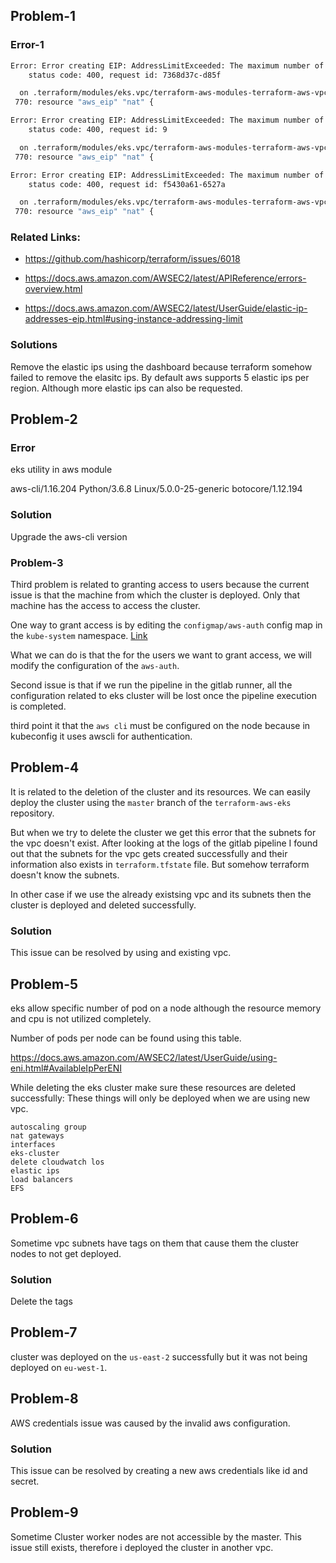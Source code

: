 ## Problem-1

### Error-1

```bash
Error: Error creating EIP: AddressLimitExceeded: The maximum number of addresses has been reached.
	status code: 400, request id: 7368d37c-d85f

  on .terraform/modules/eks.vpc/terraform-aws-modules-terraform-aws-vpc-271b6a7/main.tf line 770, in resource "aws_eip" "nat":
 770: resource "aws_eip" "nat" {

Error: Error creating EIP: AddressLimitExceeded: The maximum number of addresses has been reached.
	status code: 400, request id: 9

  on .terraform/modules/eks.vpc/terraform-aws-modules-terraform-aws-vpc-271b6a7/main.tf line 770, in resource "aws_eip" "nat":
 770: resource "aws_eip" "nat" {

Error: Error creating EIP: AddressLimitExceeded: The maximum number of addresses has been reached.
	status code: 400, request id: f5430a61-6527a

  on .terraform/modules/eks.vpc/terraform-aws-modules-terraform-aws-vpc-271b6a7/main.tf line 770, in resource "aws_eip" "nat":
 770: resource "aws_eip" "nat" {

```

### Related Links:

* https://github.com/hashicorp/terraform/issues/6018

* https://docs.aws.amazon.com/AWSEC2/latest/APIReference/errors-overview.html

* https://docs.aws.amazon.com/AWSEC2/latest/UserGuide/elastic-ip-addresses-eip.html#using-instance-addressing-limit


### Solutions

Remove the elastic ips using the dashboard because terraform somehow failed to remove the elasitc ips. By default aws supports 5 elastic ips per region. Although more elastic ips can also be requested.

## Problem-2 

### Error

eks utility in aws module 

aws-cli/1.16.204 Python/3.6.8 Linux/5.0.0-25-generic botocore/1.12.194

### Solution

Upgrade the aws-cli version


### Problem-3

Third problem is related to granting access to users because the current issue is that the machine from which the cluster is deployed. Only that machine has the access to access the cluster.


One way to grant access is by editing the `configmap/aws-auth` config map in the `kube-system` namespace. [Link](https://stackoverflow.com/questions/50791303/kubectl-error-you-must-be-logged-in-to-the-server-unauthorized-when-accessing)

What we can do is that the for the users we want to grant access, we will modify the configuration of the `aws-auth`.

Second issue is that if we run the pipeline in the gitlab runner, all the configuration related to eks cluster will be lost once the pipeline execution is completed.


third point it that the `aws cli` must be configured on the node because in kubeconfig it uses awscli for authentication.

## Problem-4

It is related to the deletion of the cluster and its resources. We can easily deploy the cluster using the `master` branch of the `terraform-aws-eks` repository. 

But when we try to delete the cluster we get this error that the subnets for the vpc doesn't exist. After looking at the logs of the gitlab pipeline I found out that the subnets for the vpc gets created successfully and their information also exists in `terraform.tfstate` file. But somehow terraform doesn't know the subnets.

In other case if we use the already existsing vpc and its subnets then the cluster is deployed and deleted successfully.

### Solution
This issue can be resolved by using and existing vpc.

## Problem-5

eks allow specific number of pod on a node although the resource memory and cpu is not utilized completely.

Number of pods per node can be found using this table.

https://docs.aws.amazon.com/AWSEC2/latest/UserGuide/using-eni.html#AvailableIpPerENI


While deleting the eks cluster make sure these resources are deleted successfully:
These things will only be deployed when we are using new vpc.
```
autoscaling group
nat gateways
interfaces
eks-cluster
delete cloudwatch los
elastic ips
load balancers
EFS
```

## Problem-6
Sometime vpc subnets have tags on them that cause them the cluster nodes to not get deployed.

### Solution

Delete the tags


## Problem-7

cluster was deployed on the `us-east-2` successfully but it was not being deployed on `eu-west-1`. 

## Problem-8

AWS credentials issue was caused by the invalid aws configuration.

### Solution
This issue can be resolved by creating a new aws credentials like id and secret.

## Problem-9

Sometime Cluster worker nodes are not accessible by the master. This issue still exists, therefore i deployed the cluster in another vpc.






